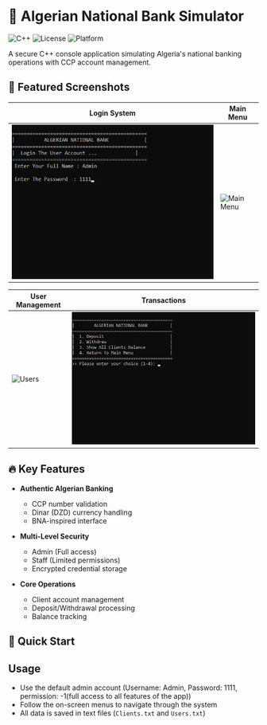 # 🏦 Algerian National Bank Simulator

![C++](https://img.shields.io/badge/C++-17-blue) 
![License](https://img.shields.io/badge/License-MIT-green) 
![Platform](https://img.shields.io/badge/Platform-Windows-lightgrey)

A secure C++ console application simulating Algeria's national banking operations with CCP account management.

## 🌟 Featured Screenshots

| Login System | Main Menu |
|-------------|----------|
| ![Login](screenshots/login.png) | ![Main Menu](screenshots/main_menu.png) |

| User Management | Transactions |
|----------------|--------------|
| ![Users](screenshots/user_management.png) | ![Transactions](screenshots/transactions.png) |

## 🔥 Key Features

- **Authentic Algerian Banking**
  - CCP number validation
  - Dinar (DZD) currency handling
  - BNA-inspired interface

- **Multi-Level Security**
  - Admin (Full access)
  - Staff (Limited permissions)
  - Encrypted credential storage

- **Core Operations**
  - Client account management
  - Deposit/Withdrawal processing
  - Balance tracking

## 🚀 Quick Start
## Usage
- Use the default admin account (Username: Admin, Password: 1111, permission: -1(full access to all features of the app))
- Follow the on-screen menus to navigate through the system
- All data is saved in text files (`Clients.txt` and `Users.txt`)
